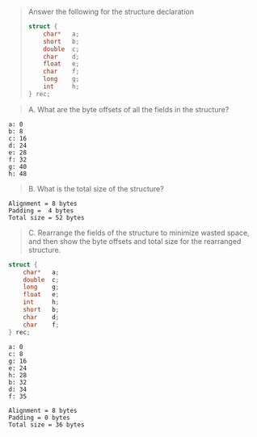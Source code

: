 > Answer the following for the structure declaration
> ```C
> struct {
>     char*   a;
>     short   b;
>     double  c;
>     char    d;
>     float   e;
>     char    f;
>     long    g;
>     int     h;
> } rec;
> ```

> A. What are the byte offsets of all the fields in the structure?

```
a: 0
b: 8
c: 16
d: 24
e: 28
f: 32
g: 40
h: 48
```

> B. What is the total size of the structure?

```
Alignment = 8 bytes
Padding =  4 bytes
Total size = 52 bytes
```

> C. Rearrange the fields of the structure to minimize wasted space, and then
> show the byte offsets and total size for the rearranged structure.

```C
struct {
    char*   a;
    double  c;
    long    g;
    float   e;
    int     h;
    short   b;
    char    d;
    char    f;
} rec;
```

```
a: 0
c: 8
g: 16
e: 24
h: 28
b: 32
d: 34
f: 35

Alignment = 8 bytes
Padding = 0 bytes
Total size = 36 bytes
```
